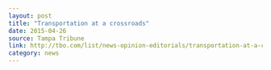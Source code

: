 ```yaml
---
layout: post
title: "Transportation at a crossroads"
date: 2015-04-26
source: Tampa Tribune
link: http://tbo.com/list/news-opinion-editorials/transportation-at-a-crossroads-20150426/
category: news
---
```


